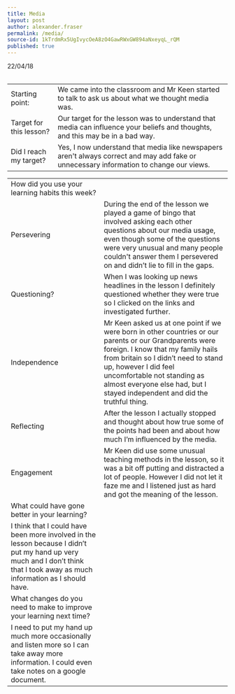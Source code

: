 ```yaml
---
title: Media
layout: post
author: alexander.fraser
permalink: /media/
source-id: 1kTrdmRx5UgIvycOeA8zO4GawRWxGW894aNxeyqL_rQM
published: true
---
```

<table>
  <tr>
    22/04/18
</table>


<table>
  <tr>
    <td>Starting point:</td>
    <td>We came into the classroom and Mr Keen started to talk to ask us about what we thought media was.</td>
  </tr>
  <tr>
    <td>Target for this lesson?</td>
    <td>Our target for the lesson was to understand that media can influence your beliefs and thoughts, and this may be in a bad way.</td>
  </tr>
  <tr>
    <td>Did I reach my target? </td>
    <td>Yes, I now understand that media like newspapers aren't always correct and may add fake or unnecessary information to change our views.  </td>
  </tr>
</table>


<table>
  <tr>
    <td>How did you use your learning habits this week?</td>
    <td></td>
  </tr>
  <tr>
    <td>Persevering</td>
    <td>During the end of the lesson we played a game of bingo that involved asking each other questions about our media usage, even though some of the questions were very unusual and many people couldn't answer them I persevered on and didn’t lie to fill in the gaps. </td>
  </tr>
  <tr>
    <td>Questioning?</td>
    <td>When I was looking up news headlines in the lesson I definitely questioned whether they were true so I clicked on the links and investigated further. </td>
  </tr>
  <tr>
    <td>Independence</td>
    <td>Mr Keen asked us at one point if we were born in other countries or our parents or our Grandparents were foreign. I know that my family hails from britain so I didn’t need to stand up, however I did feel uncomfortable not standing as almost everyone else had, but I stayed independent and did the truthful thing. </td>
  </tr>
  <tr>
    <td>Reflecting</td>
    <td>After the lesson I actually stopped and thought about how true some of the points had been and about how much I’m influenced by the media.</td>
  </tr>
  <tr>
    <td>Engagement</td>
    <td>Mr Keen did use some unusual teaching methods in the lesson, so it was a bit off putting and distracted a lot of people. However I did not let it faze me and I listened just as hard and got the meaning of the lesson.</td>
  </tr>
  <tr>
    <td>What could have gone better in your learning?</td>
    <td></td>
  </tr>
  <tr>
    <td>I think that I could have been more involved in the lesson because I didn’t put my hand up very much and I don’t think that I took away as much information as I should have.</td>
    <td></td>
  </tr>
  <tr>
    <td>What changes do you need to make to improve your learning next time?</td>
    <td></td>
  </tr>
  <tr>
    <td>I need to put my hand up much more occasionally and listen more so I can take away more information. I could even take notes on a google document. </td>
    <td></td>
  </tr>
</table>


